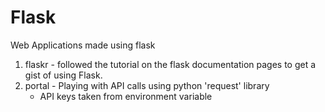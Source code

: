 # Flask
Web Applications made using flask

1. flaskr - followed the tutorial on the flask documentation pages to get a gist of using Flask.
2. portal - Playing with API calls using python 'request' library
	- API keys taken from environment variable
